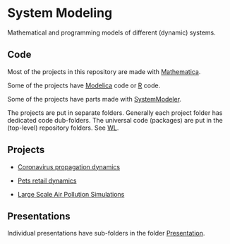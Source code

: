 # System Modeling

Mathematical and programming models of different (dynamic) systems.

## Code

Most of the projects in this repository are made with [Mathematica](https://www.wolfram.com/mathematica).

Some of the projects have 
[Modelica](https://en.wikipedia.org/wiki/Modelica) 
code or 
[R](https://www.r-project.org)
code. 

Some of the projects have parts made with 
[SystemModeler](https://www.wolfram.com/system-modeler/).

The projects are put in separate folders. Generally each project folder has dedicated code dub-folders.
The universal code (packages) are put in the (top-level) repository folders. 
See [WL](./WL).

## Projects

- [Coronavirus propagation dynamics](./Projects/Coronavirus-propagation-dynamics)

- [Pets retail dynamics](./Projects/Pets-retail-dynamics)

- [Large Scale Air Pollution Simulations](Projects/Large-scale-air-pollution-modeling)

## Presentations 

Individual presentations have sub-folders in the folder 
[Presentation](./Presentations).

